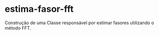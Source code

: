 # estima-fasor-fft
Construção de uma Classe responsável por estimar fasores utilizando o método FFT.
